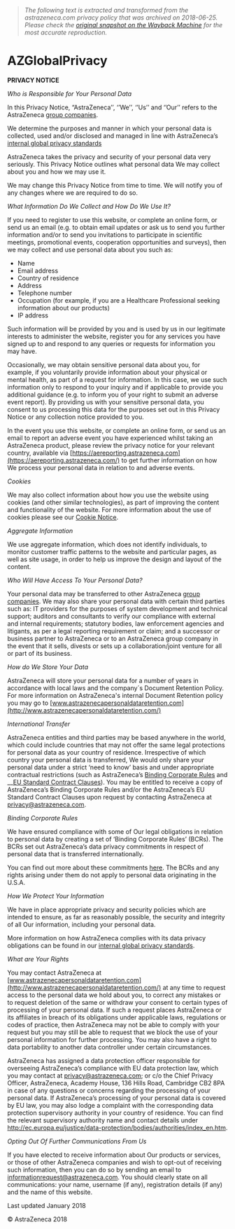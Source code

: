 > *The following text is extracted and transformed from the astrazeneca.com privacy policy that was archived on 2018-06-25. Please check the [original snapshot on the Wayback Machine](https://web.archive.org/web/20180625104925id_/https%3A//www.globalprivacy.astrazeneca.com) for the most accurate reproduction.*

# AZGlobalPrivacy

**PRIVACY NOTICE**

_Who is Responsible for Your Personal Data_

In this Privacy Notice, “AstraZeneca’’, ‘’We’’, ‘’Us’’ and ‘’Our’’ refers to the AstraZeneca [group companies](https://www.astrazeneca.com/global/en/global.html).

We determine the purposes and manner in which your personal data is collected, used and/or disclosed and managed in line with AstraZeneca’s [internal global privacy standards](https://www.astrazeneca.com/content/dam/az/PDF/Data_Privacy_Policy_v30.pdf)

AstraZeneca takes the privacy and security of your personal data very seriously. This Privacy Notice outlines what personal data We may collect about you and how we may use it.

We may change this Privacy Notice from time to time. We will notify you of any changes where we are required to do so.

_What Information Do We Collect and How Do We Use It?_

If you need to register to use this website, or complete an online form, or send us an email (e.g. to obtain email updates or ask us to send you further information and/or to send you invitations to participate in scientific meetings, promotional events, cooperation opportunities and surveys), then we may collect and use personal data about you such as:

  * Name
  * Email address
  * Country of residence
  * Address
  * Telephone number
  * Occupation (for example, if you are a Healthcare Professional seeking information about our products)
  * IP address



Such information will be provided by you and is used by us in our legitimate interests to administer the website, register you for any services you have signed up to and respond to any queries or requests for information you may have.

Occasionally, we may obtain sensitive personal data about you, for example, if you voluntarily provide information about your physical or mental health, as part of a request for information. In this case, we use such information only to respond to your inquiry and if applicable to provide you additional guidance (e.g. to inform you of your right to submit an adverse event report). By providing us with your sensitive personal data, you consent to us processing this data for the purposes set out in this Privacy Notice or any collection notice provided to you.

In the event you use this website, or complete an online form, or send us an email to report an adverse event you have experienced whilst taking an AstraZeneca product, please review the privacy notice for your relevant country, available via [https://aereporting.astrazeneca.com](https://aereporting.astrazeneca.com/) to get further information on how We process your personal data in relation to and adverse events.

_Cookies_

We may also collect information about how you use the website using cookies (and other similar technologies), as part of improving the content and functionality of the website. For more information about the use of cookies please see our [Cookie Notice](https://www.astrazeneca.com/cookies.html).

_Aggregate Information_

We use aggregate information, which does not identify individuals, to monitor customer traffic patterns to the website and particular pages, as well as site usage, in order to help us improve the design and layout of the content.

_Who Will Have Access To Your Personal Data?_

Your personal data may be transferred to other AstraZeneca [group companies](https://www.astrazeneca.com/global/en/global.html). We may also share your personal data with certain third parties such as: IT providers for the purposes of system development and technical support; auditors and consultants to verify our compliance with external and internal requirements; statutory bodies, law enforcement agencies and litigants, as per a legal reporting requirement or claim; and a successor or business partner to AstraZeneca or to an AstraZeneca group company in the event that it sells, divests or sets up a collaboration/joint venture for all or part of its business.

_How do We Store Your Data_

AstraZeneca will store your personal data for a number of years in accordance with local laws and the company´s Document Retention Policy. For more information on AstraZeneca's internal Document Retention policy you may go to [www.astrazenecapersonaldataretention.com](http://www.astrazenecapersonaldataretention.com/)

_International Transfer_

AstraZeneca entities and third parties may be based anywhere in the world, which could include countries that may not offer the same legal protections for personal data as your country of residence. Irrespective of which country your personal data is transferred, We would only share your personal data under a strict ‘need to know’ basis and under appropriate contractual restrictions (such as AstraZeneca’s [Binding Corporate Rules](http://www.astrazenecabindingcorporaterules.com/) and __[EU Standard Contract Clauses](http://ec.europa.eu/justice/data-protection/international-transfers/transfer/index_en.htm)). You may be entitled to receive a copy of AstraZeneca’s Binding Corporate Rules and/or the AstraZeneca’s EU Standard Contract Clauses upon request by contacting AstraZeneca at [privacy@astrazeneca.com](mailto:privacy@astrazeneca.com).

_Binding Corporate Rules_

We have ensured compliance with some of Our legal obligations in relation to personal data by creating a set of ‘Binding Corporate Rules’ (BCRs). The BCRs set out AstraZeneca’s data privacy commitments in respect of personal data that is transferred internationally.

You can find out more about these commitments [here](http://www.astrazenecabindingcorporaterules.com/). The BCRs and any rights arising under them do not apply to personal data originating in the U.S.A.

_How We Protect Your Information_

We have in place appropriate privacy and security policies which are intended to ensure, as far as reasonably possible, the security and integrity of all Our information, including your personal data.

More information on how AstraZeneca complies with its data privacy obligations can be found in our [internal global privacy standards](https://www.astrazeneca.com/content/dam/az/PDF/Data_Privacy_Policy_v30.pdf).

_What are Your Rights_

You may contact AstraZeneca at [www.astrazenecapersonaldataretention.com](http://www.astrazenecapersonaldataretention.com/) at any time to request access to the personal data we hold about you, to correct any mistakes or to request deletion of the same or withdraw your consent to certain types of processing of your personal data. If such a request places AstraZeneca or its affiliates in breach of its obligations under applicable laws, regulations or codes of practice, then AstraZeneca may not be able to comply with your request but you may still be able to request that we block the use of your personal information for further processing. You may also have a right to data portability to another data controller under certain circumstances.

AstraZeneca has assigned a data protection officer responsible for overseeing AstraZeneca’s compliance with EU data protection law, which you may contact at [privacy@astrazeneca.com](mailto:privacy@astrazeneca.com); or c/o the Chief Privacy Officer, AstraZeneca, Academy House, 136 Hills Road, Cambridge CB2 8PA in case of any questions or concerns regarding the processing of your personal data. If AstraZeneca’s processing of your personal data is covered by EU law, you may also lodge a complaint with the corresponding data protection supervisory authority in your country of residence. You can find the relevant supervisory authority name and contact details under <http://ec.europa.eu/justice/data-protection/bodies/authorities/index_en.htm>.

_Opting Out Of Further Communications From Us_

If you have elected to receive information about Our products or services, or those of other AstraZeneca companies and wish to opt-out of receiving such information, then you can do so by sending an email to [informationrequest@astrazeneca.com](mailto:informationrequest@astrazeneca.com). You should clearly state on all communications: your name, username (if any), registration details (if any) and the name of this website.

Last updated January 2018

© AstraZeneca 2018
